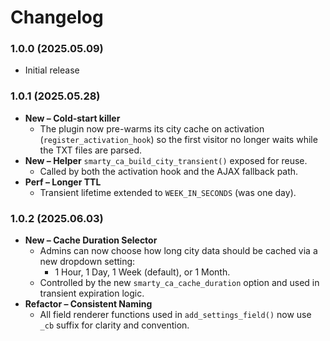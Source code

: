 # Changelog

### 1.0.0 (2025.05.09)
- Initial release

### 1.0.1 (2025.05.28)
- **New – Cold-start killer**  
  - The plugin now pre-warms its city cache on activation (`register_activation_hook`) so the first visitor no longer waits while the TXT files are parsed.
- **New – Helper** `smarty_ca_build_city_transient()` exposed for reuse.  
  - Called by both the activation hook and the AJAX fallback path.
- **Perf – Longer TTL**  
  - Transient lifetime extended to `WEEK_IN_SECONDS` (was one day).

### 1.0.2 (2025.06.03)
- **New – Cache Duration Selector**  
  - Admins can now choose how long city data should be cached via a new dropdown setting:
    - 1 Hour, 1 Day, 1 Week (default), or 1 Month.
  - Controlled by the new `smarty_ca_cache_duration` option and used in transient expiration logic.
- **Refactor – Consistent Naming**  
  - All field renderer functions used in `add_settings_field()` now use `_cb` suffix for clarity and convention.